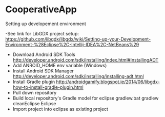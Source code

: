 CooperativeApp
==============

Setting up developement environment

 -See link for LibGDX project setup: 
   https://github.com/libgdx/libgdx/wiki/Setting-up-your-Development-Environment-%28Eclipse%2C-Intellij-IDEA%2C-NetBeans%29

 - Download Android SDK Tools
    http://developer.android.com/sdk/installing/index.html#InstallingADT
 - Add ANROID_HOME env variable (Windows)
 - Install Android SDK Manager 
    http://developer.android.com/sdk/installing/installing-adt.html
 - Install Gradle plugin
   http://androidgamify.blogspot.ie/2014/06/libgdx-how-to-install-gradle-plugin.html
 - Pull down repository
 - Build local repository's Gradle model for eclipse
   gradlew.bat 
   gradlew cleanEclipse Eclipse
 - Import project into eclipse as existing project

